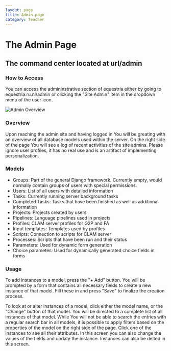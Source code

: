 ```yaml
---
layout: page
title: Admin page
category: Teacher
---
```


# The Admin Page
## The command center located at url/admin

### How to Access

You can access the admininstrative section of equestria either by going to equestria.ru.nl/admin or clicking the "Site Admin" item in the dropdown menu of the user icon.

![Admin Overview](/CLST-2020/wikiImage/AdminOverview.png)

### Overview

Upon reaching the admin site and having logged in You will be greating with an overview of all database models used within the server.
On the right side of the page You will see a log of recent activities of the site admins.
Please ignore user profiles, it has no real use and is an artifact of implementing personalization.

### Models

* Groups: Part of the general Django framework. Currently empty, would normally contain groups of users with special permissions.
* Users: List of all users with detailed information
* Tasks: Currently running server background tasks
* Completed Tasks: Tasks that have been finished as well as additional information
* Projects: Projects created by users
* Pipelines: Language pipelines used in projects
* Profiles: CLAM server profiles for G2P and FA
* Input templates: Templates used by profiles
* Scripts: Connection to scripts for CLAM server
* Processes: Scripts that have been run and their status
* Parameters: Used for dynamic form generation
* Choice parametes: Used for dynamically generated choice fields in forms

### Usage

To add instances to a model, press the "+ Add" button. You will be prompted by a form that contains all necessary fields to create a new instance of that model. Fill these in and press "Save" to finalize the creation process.

To look at or alter instances of a model, click either the model name, or the "Change" button of that model. You will be directed to a complete list of all instances of that model.
While You will not be able to search the entries with a regular search bar in all models, it is possible to apply filters based on the properties of the model on the right side of the page.
Click one of the instances to see all their attributes. In this screen you can also change the values of the fields and update the instance. Instances can also be delted in this screen.
